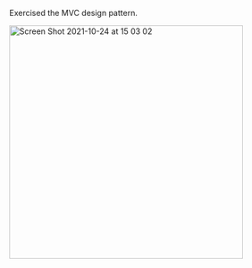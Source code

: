 Exercised the MVC design pattern.

<img width="418" alt="Screen Shot 2021-10-24 at 15 03 02" src="https://user-images.githubusercontent.com/49111480/138584492-adf1dcf3-259f-4704-bcba-bc1720c6a764.png">
